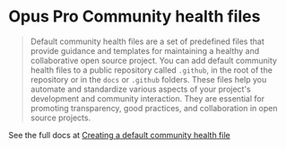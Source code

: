 # Opus Pro Community health files

> Default community health files are a set of predefined files that provide guidance and templates for maintaining a healthy and collaborative open source project. You can add default community health files to a public repository called `.github`, in the root of the repository or in the `docs` or `.github` folders. These files help you automate and standardize various aspects of your project's development and community interaction. They are essential for promoting transparency, good practices, and collaboration in open source projects.

See the full docs at [Creating a default community health file](https://docs.github.com/en/communities/setting-up-your-project-for-healthy-contributions/creating-a-default-community-health-file)
